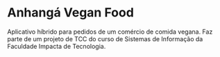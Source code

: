 # Anhangá Vegan Food
Aplicativo híbrido para pedidos de um comércio de comida vegana. Faz parte de um projeto de TCC do curso de Sistemas de Informação da Faculdade Impacta de Tecnologia.
